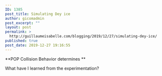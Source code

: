 ```yaml
---
ID: 1385
post_title: Simulating Dey ice
author: gicomadmin
post_excerpt: ""
layout: post
permalink: >
  http://guillaumeisabelle.com/blogging/2019/12/27/simulating-dey-ice/
published: true
post_date: 2019-12-27 19:16:55
---
```

<!-- wp:paragraph -->

**POP Collision Behavior determines **

<!-- /wp:paragraph -->

<!-- wp:paragraph -->

What have I learned from the experimentation?

<!-- /wp:paragraph -->